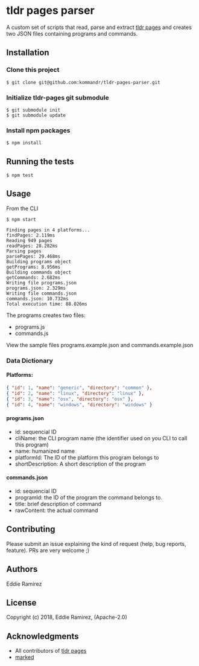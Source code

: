 # tldr pages parser

A custom set of scripts that read, parse and extract [tldr pages](https://github.com/tldr-pages/tldr) and creates two JSON files containing programs and commands.

## Installation
### Clone this project
```
$ git clone git@github.com:kommandr/tldr-pages-parser.git
```
### Initialize tldr-pages git submodule
```
$ git submodule init
$ git submodule update
```

### Install npm packages
`$ npm install`

## Running the tests
`$ npm test`

## Usage
From the CLI

```
$ npm start

Finding pages in 4 platforms...
findPages: 2.119ms
Reading 949 pages
readPages: 28.282ms
Parsing pages
parsePages: 29.468ms
Building programs object
getPrograms: 8.956ms
Building commands object
getCommands: 2.682ms
Writing file programs.json
programs.json: 2.329ms
Writing file commands.json
commands.json: 10.732ms
Total execution time: 88.026ms
```

The programs creates two files:
* programs.js
* commands.js

View the sample files programs.example.json and commands.example.json

### Data Dictionary

#### Platforms:
```json
{ "id": 1, "name": "generic", "directory": "common" },
{ "id": 2, "name": "linux", "directory": "linux" },
{ "id": 3, "name": "osx", "directory": "osx" },
{ "id": 4, "name": "windows", "directory": "windows" }
```

#### programs.json
- id: sequencial ID
- cliName: the CLI program name (the identifier used on you CLI to call this program)
- name: humanized name
- platformId: The ID of the platform this program belongs to
- shortDescription: A short description of the program

#### commands.json
- id: sequencial ID
- programId: the ID of the program the command belongs to.
- title: brief description of command
- rawContent: the actual command

## Contributing
Please submit an issue explaining the kind of request (help, bug reports, feature). PRs are very welcome ;)

## Authors
Eddie Ramirez

## License
Copyright (c) 2018, Eddie Ramirez, (Apache-2.0)

## Acknowledgments
* All contributors of [tldr pages](https://tldr.sh/)
* [marked](https://www.npmjs.com/package/marked)
